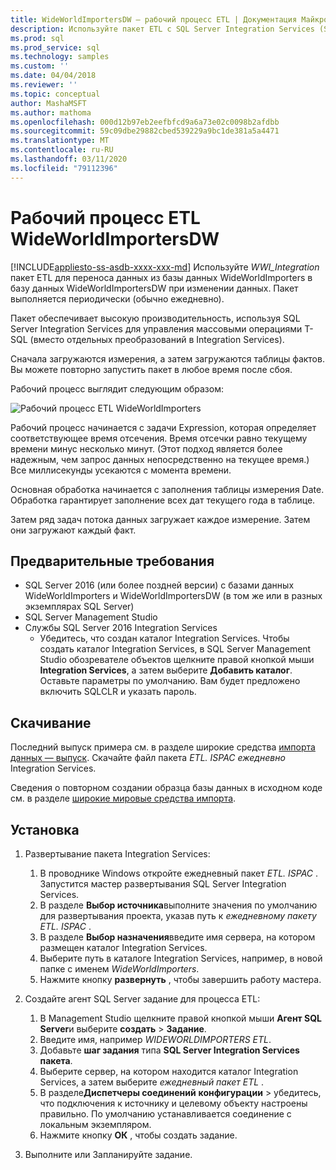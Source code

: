 ```yaml
---
title: WideWorldImportersDW — рабочий процесс ETL | Документация Майкрософт
description: Используйте пакет ETL с SQL Server Integration Services (SSIS) для периодической миграции данных из базы данных WideWorldImporters в WideWorldImportersDW.
ms.prod: sql
ms.prod_service: sql
ms.technology: samples
ms.custom: ''
ms.date: 04/04/2018
ms.reviewer: ''
ms.topic: conceptual
author: MashaMSFT
ms.author: mathoma
ms.openlocfilehash: 000d12b97eb2eefbfcd9a6a73e02c0098b2afdbb
ms.sourcegitcommit: 59c09dbe29882cbed539229a9bc1de381a5a4471
ms.translationtype: MT
ms.contentlocale: ru-RU
ms.lasthandoff: 03/11/2020
ms.locfileid: "79112396"
---
```

# <a name="wideworldimportersdw-etl-workflow"></a>Рабочий процесс ETL WideWorldImportersDW
[!INCLUDE[appliesto-ss-asdb-xxxx-xxx-md](../includes/appliesto-ss-asdb-xxxx-xxx-md.md)]
Используйте *WWI_Integration* пакет ETL для переноса данных из базы данных WideWorldImporters в базу данных WideWorldImportersDW при изменении данных. Пакет выполняется периодически (обычно ежедневно).

Пакет обеспечивает высокую производительность, используя SQL Server Integration Services для управления массовыми операциями T-SQL (вместо отдельных преобразований в Integration Services).

Сначала загружаются измерения, а затем загружаются таблицы фактов. Вы можете повторно запустить пакет в любое время после сбоя.

Рабочий процесс выглядит следующим образом:

 ![Рабочий процесс ETL WideWorldImporters](media/wide-world-importers/wideworldimporters-etl-workflow.png)

Рабочий процесс начинается с задачи Expression, которая определяет соответствующее время отсечения. Время отсечки равно текущему времени минус несколько минут. (Этот подход является более надежным, чем запрос данных непосредственно на текущее время.) Все миллисекунды усекаются с момента времени.

Основная обработка начинается с заполнения таблицы измерения Date. Обработка гарантирует заполнение всех дат текущего года в таблице.

Затем ряд задач потока данных загружает каждое измерение. Затем они загружают каждый факт.

## <a name="prerequisites"></a>Предварительные требования

- SQL Server 2016 (или более поздней версии) с базами данных WideWorldImporters и WideWorldImportersDW (в том же или в разных экземплярах SQL Server)
- SQL Server Management Studio
- Службы SQL Server 2016 Integration Services
  - Убедитесь, что создан каталог Integration Services. Чтобы создать каталог Integration Services, в SQL Server Management Studio обозревателе объектов щелкните правой кнопкой мыши **Integration Services**, а затем выберите **Добавить каталог**. Оставьте параметры по умолчанию. Вам будет предложено включить SQLCLR и указать пароль.


## <a name="download"></a>Скачивание

Последний выпуск примера см. в разделе широкие средства [импорта данных — выпуск](https://go.microsoft.com/fwlink/?LinkID=800630). Скачайте файл пакета *ETL. ISPAC ежедневно* Integration Services.

Сведения о повторном создании образца базы данных в исходном коде см. в разделе [широкие мировые средства импорта](https://github.com/Microsoft/sql-server-samples/tree/master/samples/databases/wide-world-importers/wwi-integration-etl).

## <a name="install"></a>Установка

1. Развертывание пакета Integration Services:
   1. В проводнике Windows откройте ежедневный пакет *ETL. ISPAC* . Запустится мастер развертывания SQL Server Integration Services.
   2. В разделе **Выбор источника**выполните значения по умолчанию для развертывания проекта, указав путь к *ежедневному пакету ETL. ISPAC* .
   3. В разделе **Выбор назначения**введите имя сервера, на котором размещен каталог Integration Services.
   4. Выберите путь в каталоге Integration Services, например, в новой папке с именем *WideWorldImporters*.
   5. Нажмите кнопку **развернуть** , чтобы завершить работу мастера.

2. Создайте агент SQL Server задание для процесса ETL:
   1. В Management Studio щелкните правой кнопкой мыши **Агент SQL Server**и выберите **создать** > **Задание**.
   2. Введите имя, например *WIDEWORLDIMPORTERS ETL*.
   3. Добавьте **шаг задания** типа **SQL Server Integration Services пакета**.
   4. Выберите сервер, на котором находится каталог Integration Services, а затем выберите *ежедневный пакет ETL* .
   5. В разделе**Диспетчеры соединений** **конфигурации** > убедитесь, что подключения к источнику и целевому объекту настроены правильно. По умолчанию устанавливается соединение с локальным экземпляром.
   6. Нажмите кнопку **ОК** , чтобы создать задание.

3. Выполните или Запланируйте задание.
